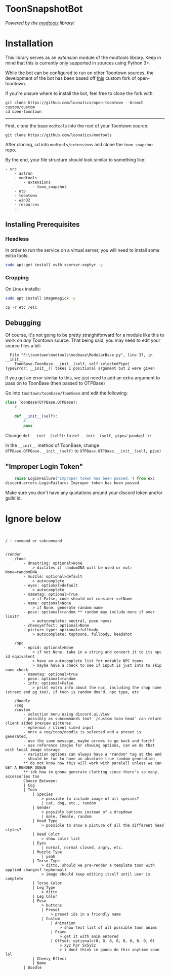 # ToonSnapshotBot
*Powered by the [modtools](https://github.com/loonaticx/modtools) library!*

# Installation
This library serves as an *extension* module of the modtools library. Keep in mind that this is currently only supported in sources using Python 3+.

While the bot can be configured to run on other Toontown sources, the development of the bot has been based off [this](https://github.com/loonaticx/open-toontown/tree/custom/custom) custom fork of open-toontown.

If you're unsure where to install the bot, feel free to clone the fork with:
```commandline
git clone https://github.com/loonaticx/open-toontown --branch custom/custom
cd open-toontown
```
---
First, clone the base ``modtools`` into the root of your Toontown source:
```commandline
git clone https://github.com/loonaticx/modtools
```

After cloning, cd into ``modtools/extensions`` and clone the ``toon_snapshot`` repo.

By the end, your file structure should look similar to something like:
```
- src
    - astron
    - modtools
        - extensions
            - toon_snapshot
    - otp
    - toontown
    - win32
    - resources
    ...
```

## Installing Prerequisites

### Headless
In order to run the service on a virtual server, you will need to install some extra tools:
```bash
sudo apt-get install xvfb xserver-xephyr -y
```

### Cropping
On Linux installs:
```bash
sudo apt install imagemagick -y
```

``cp -r etc /etc``

## Debugging
Of course, it's not going to be pretty straightforward for a module like this to work on *any* Toontown source.
That being said, you may need to edit your source files a bit:

```commandline
  File "F:\toontown\modtools\modbase\ModularBase.py", line 37, in __init__
    ToonBase.ToonBase.__init__(self, self.selectedPipe)
TypeError: __init__() takes 1 positional argument but 2 were given
```
If you get an error similar to this, we just need to add an extra argument to pass on to ToonBase (then passed to OTPBase)

Go into ``toontown/toonbase/ToonBase`` and edit the following:
```python
class ToonBase(OTPBase.OTPBase):
    # ...

    def __init__(self):
        # ...
        pass
```
Change ``def __init__(self):`` to ``def __init__(self, pipe='pandagl'):``

In the ``__init__`` method of ToonBase, change ``OTPBase.OTPBase.__init__(self)`` to ``OTPBase.OTPBase.__init__(self, pipe)``

## "Improper Login Token"
```python
    raise LoginFailure('Improper token has been passed.') from exc
discord.errors.LoginFailure: Improper token has been passed.
```
Make sure you don't have any quotations around your discord token and/or guild id.





# Ignore below

```commandline


/ : command or subcommand


/render
    /toon
        - dnastring: optional>None
            > dictates if randomDNA will be used or not; None=randomDNA
        - muzzle: optional>default
            > autocomplete
        - eyes: optional>default
            > autocomplete
        - nametag: optional>True
            > if False, code should not consider setName
        - name: optional>None
            > if None, generate random name
        - pose: optional>random ** random may include more if over limit?
            > autocomplete: neutral, pose names
        - cheesyeffect: optional>None
        - picture_type: optional>fullbody
            > autocomplete: toptoons, fullbody, headshot
        
    /npc
        - npcid: optional>None
            > if not None, take in a string and convert it to its npc id equivalent
            > have an autocomplete list for notable NPC toons
            > maybe have a check to see if input is just ints to skip name check
        - nametag: optional>true
        - pose: optional>random
        - info: optional>False
            > print extra info about the npc, including the shop name (street and pg too), if toon is random dna'd, npc type, etc
        
    /doodle
    /cog
    /custom
        - selection menu using discord.ui.View
        - possibly as subcommands too? `/custom toon head` can return client sided preview pictures
        - ephermal / client sided input
        - once a cog/toon/doodle is selected and a preset is generated, 
        - use the same message, maybe arrows to go back and forth?
        - use reference images for showing options, can we do that with local image storage
        - variation options can always have a "random" tag at the end
        - should be fun to have an absolute true random generation
        ** do not know how this will work with paralell unless we can GET A RENDER QUEUE
        ** idk how im gonna generate clothing since there's so many, accessories too
        Choose Between:
        | Cog
        | Toon
            | Species
                > possible to include image of all species?
                | cat, dog, etc., random
            | Gender
                > possibly buttons instead of a dropdown
                | male, female, random
            | Head Type
                > possible to show a picture of all the different head styles?
            | Head Color
                > show color list
            | Eyes
                | normal, normal closed, angry, etc.
            | Muzzle Type
                | yeah
            | Torso Type
                > ditto, should we pre-render a template toon with applied changes? (ephermal)
                > image should keep editing itself until user is complete
            | Torso Color
            | Leg Type
                > ditto
            | Leg Color
            | Pose
                > buttons
                | Preset
                    > preset ids in a friendly name
                | Custom
                    | Animation
                        > show text list of all possible toon anims
                    | Frame
                        > get it with anim entered
                    | Offset: optional>(0, 0, 0, 0, 0, 0, 0, 0, 0)
                        > xyz hpr SxSySz
                        > i dont think im gonna do this anytime soon lol
            | Cheesy Effect
            | Name
        | Doodle 

```
